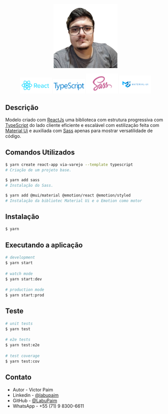

<p align="center">
  <img src="public\img\labuPaim-SemFundo.png" width="200" alt="Foto Labu Paim" />
</p>

<p align="center">
  <a href="https://reactjs.org/" target="blank"><img src="public\img\reactjs.png" width="100" alt="ReactJs Logo" /></a>
  <a href="https://www.typescriptlang.org/" target="blank"><img src="public\img\TS.png" width="100" alt="TypeScript Logo"/></a>
  <a href="https://sass-lang.com/" target="blank"><img src="public\img\sass.jpg" width="100" alt="Sass Logo" /></a>
  <a href="https://mui.com/pt/" target="blank"><img src="public\img\materialui.png" width="100" alt="Material Ui Logo"/></a>  
  

</p>    

## Descrição

Modelo criado com [ReactJs](https://reactjs.org/) uma biblioteca com estrutura progressiva com [TypeScript](https://www.typescriptlang.org/) do lado cliente eficiente e escalável com estilização feita com [Material Ui](https://mui.com/pt/) e auxiliada com [Sass](https://sass-lang.com/) apenas para mostrar versatilidade de código.

## Comandos Utilizados

```bash
$ yarn create react-app via-varejo --template typescript
# Criação de um projeto base.
```

```bash
$ yarn add sass
# Instalação do Sass.
```


```bash
$ yarn add @mui/material @emotion/react @emotion/styled
# Instalação da bibliotec Material Ui e o Emotion como motor
```

## Instalação

```bash
$ yarn
```

## Executando a aplicação

```bash
# development
$ yarn start

# watch mode
$ yarn start:dev

# production mode
$ yarn start:prod
```

## Teste

```bash
# unit tests
$ yarn test

# e2e tests
$ yarn test:e2e

# test coverage
$ yarn test:cov
```

<!-- ## Suporte

Nest é um projeto de código aberto licenciado pelo MIT. Se quiser acessar a documentação é só  [clicar aqui](https://docs.nestjs.com/). -->

## Contato

- Autor - Victor Paim
- Linkedin - [@labupaim](https://www.linkedin.com/in/labupaim/)
- GitHub - [@LabuPaim](https://github.com/LabuPaim)
- WhatsApp -  +55 (71) 9 8300-6611
